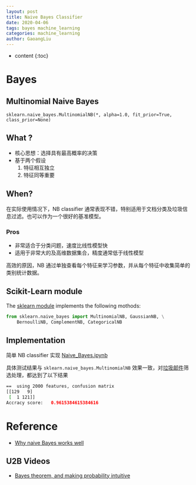 ```yaml
---
layout: post
title: Naive Bayes Classifier
date: 2020-04-06
tags: bayes machine_learning
categories: machine_learning
author: GaoangLiu
---
```

* content
{:toc}


# Bayes
## Multinomial Naive Bayes 



`sklearn.naive_bayes.MultinomialNB(*, alpha=1.0, fit_prior=True, class_prior=None)`

## What ?

* 核心思想：选择具有最高概率的决策
* 基于两个假设
    1. 特征相互独立
    2. 特征同等重要 

## When? 
在实际使用情况下，NB classifier 通常表现不错，特别适用于文档分类及垃圾信息过滤。也可以作为一个很好的基准模型。 

### Pros
* 非常适合于分类问题，速度比线性模型快
* 适用于非常大的及高维数据集合，精度通常低于线性模型

高效的原因，NB 通过单独查看每个特征来学习参数，并从每个特征中收集简单的类别统计数据。

## Scikit-Learn module
The [sklearn module](https://scikit-learn.org/stable/modules/naive_bayes.html#naive-bayes) implements the following mothods:

```python
from sklearn.naive_bayes import MultinomialNB, GaussianNB, \
    BernoulliNB, ComplementNB, CategoricalNB
```

## Implementation
简单 NB classifier 实现 [Naive_Bayes.ipynb](https://github.com/gaoangliu/gaoangliu.github.io/blob/master/ipynb/NaiveBayes.ipynb)

具体测试结果与 `sklearn.naive_bayes.MultinomialNB` 效果一致，对[垃圾邮件](https://www.dropbox.com/s/yjiplngoa430rid)筛选处理，都达到了以下结果

```bash
==  using 2000 features, confusion matrix
[[129   9]
 [  1 121]]
Accracy score:   0.9615384615384616
```

# Reference 
* [Why naive Bayes works well](https://www.cs.unb.ca/~hzhang/publications/FLAIRS04ZhangH.pdf)

## U2B Videos

* [Bayes theorem, and making probability intuitive](https://www.youtube.com/watch?v=HZGCoVF3YvM)
